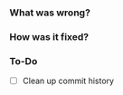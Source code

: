 ### What was wrong?

### How was it fixed?

### To-Do

[//]: # (Stay ahead of things, add list items here!)
- [ ] Clean up commit history
